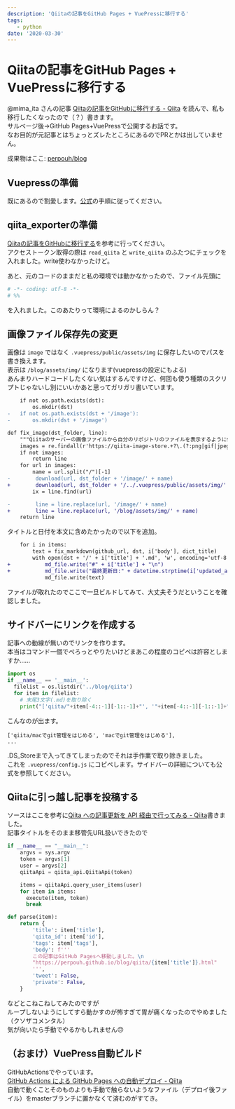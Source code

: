 ```yaml
---
description: 'Qiitaの記事をGitHub Pages + VuePressに移行する'
tags:
   - python
date: '2020-03-30'
---
```

# Qiitaの記事をGitHub Pages + VuePressに移行する
@mima_ita さんの記事 [Qiitaの記事をGitHubに移行する - Qiita](https://qiita.com/mima_ita/items/ec33706c20f11a95516a) を読んで、私も移行したくなったので（？）書きます。  
サルベージ後→GitHub Pages+VuePressで公開するお話です。  
なお目的が元記事とはちょっとズレたところにあるのでPRとかは出していません。  
  
成果物はここ: [perpouh/blog](https://github.com/perpouh/blog)  
  
## Vuepressの準備  
  
既にあるので割愛します。[公式](https://vuepress.vuejs.org/)の手順に従ってください。  
  
## qiita_exporterの準備  
  
[Qiitaの記事をGitHubに移行する](https://qiita.com/mima_ita/items/ec33706c20f11a95516a)を参考に行ってください。  
アクセストークン取得の際は `read_qiita` と `write_qiita` のふたつにチェックを入れました。write使わなかったけど。  
  
あと、元のコードのままだと私の環境では動かなかったので、ファイル先頭に  
  
```python
# -*- coding: utf-8 -*-
# %%
```  
  
を入れました。このあたりって環境によるのかしらん？  
  
## 画像ファイル保存先の変更  
  
画像は `image` ではなく `.vuepress/public/assets/img` に保存したいのでパスを書き換えます。  
表示は `/blog/assets/img/` になります(vuepressの設定にもよる)  
あんまりハードコードしたくない気はするんですけど、何回も使う種類のスクリプトじゃないし別にいいかあと思ってガリガリ書いています。  
  
```diff
    if not os.path.exists(dst):
        os.mkdir(dst)
-   if not os.path.exists(dst + '/image'):
-       os.mkdir(dst + '/image')
```  
  
```diff
def fix_image(dst_folder, line):
    """Qiitaのサーバーの画像ファイルから自分のリポジトリのファイルを表示するように修正する."""
    images = re.findall(r'https://qiita-image-store.+?\.(?:png|gif|jpeg|jpg)', line)
    if not images:
        return line
    for url in images:
        name = url.split("/")[-1]
-        download(url, dst_folder + '/image/' + name)
+        download(url, dst_folder + '/../.vuepress/public/assets/img/' + name)
        ix = line.find(url)

-        line = line.replace(url, '/image/' + name)
+        line = line.replace(url, '/blog/assets/img/' + name)
    return line
```  
  
タイトルと日付を本文に含めたかったので以下を追加。  
  
```diff
    for i in items:
        text = fix_markdown(github_url, dst, i['body'], dict_title)
        with open(dst + '/' + i['title'] + '.md', 'w', encoding='utf-8') as md_file:
+           md_file.write("#" + i['title'] + "\n")
+           md_file.write("最終更新日:" + datetime.strptime(i['updated_at'], '%Y-%m-%dT%H:%M:%S+09:00').strftime('%Y年%m月%d日') + "\n\n")
            md_file.write(text)
```  
  
ファイルが取れたのでここで一旦ビルドしてみて、大丈夫そうだということを確認しました。  
  
## サイドバーにリンクを作成する  
  
記事への動線が無いのでリンクを作ります。  
本当はコマンド一個でぺろっとやりたいけどまあこの程度のコピペは許容としますか……  
  
```python
import os
if __name__ == '__main__':
  filelist = os.listdir('../blog/qiita')
  for item in filelist:
    # 末尾3文字(.md)を取り除く
    print("['qiita/"+item[-4::-1][-1::-1]+"', '"+item[-4::-1][-1::-1]+"']")
```  
こんなのが出ます。  
  
```
['qiita/macでgit管理をはじめる', 'macでgit管理をはじめる'],
...
```  
  
.DS_Storeまで入ってきてしまったのでそれは手作業で取り除きました。  
これを `.vuepress/config.js` にコピペします。サイドバーの詳細についても公式を参照してください。  
  
## Qiitaに引っ越し記事を投稿する  
  
ソースはここを参考に[Qiita への記事更新を API 経由で行ってみる - Qiita](https://qiita.com/ryumei/items/497c5f5cf270cd88f301)書きました。  
記事タイトルをそのまま移管先URL扱いできたので  
  
```python
if __name__ == "__main__":
    argvs = sys.argv
    token = argvs[1]
    user = argvs[2]
    qiitaApi = qiita_api.QiitaApi(token)

    items = qiitaApi.query_user_items(user)
    for item in items:
      execute(item, token)
      break
```  
  
```python
def parse(item):
    return {
        'title': item['title'],
        'qiita_id': item['id'],
        'tags': item['tags'],
        'body': f'''
        この記事はGitHub Pagesへ移動しました。\n
        "https://perpouh.github.io/blog/qiita/{item['title']}.html"
        ''',
        'tweet': False,
        'private': False,
    }
```  
  
などとこねこねしてみたのですが  
ループしないようにしてすら動かすのが怖すぎて胃が痛くなったのでやめました（クソザコメンタル）  
気が向いたら手動でやるかもしれません:pensive:  
  
## （おまけ）VuePress自動ビルド  
  
GitHubActionsでやっています。  
[GitHub Actions による GitHub Pages への自動デプロイ - Qiita](https://qiita.com/peaceiris/items/d401f2e5724fdcb0759d)  
自動で動くことそのものよりも手動で触らないようなファイル（デプロイ後ファイル）をmasterブランチに置かなくて済むのがすてき。  
